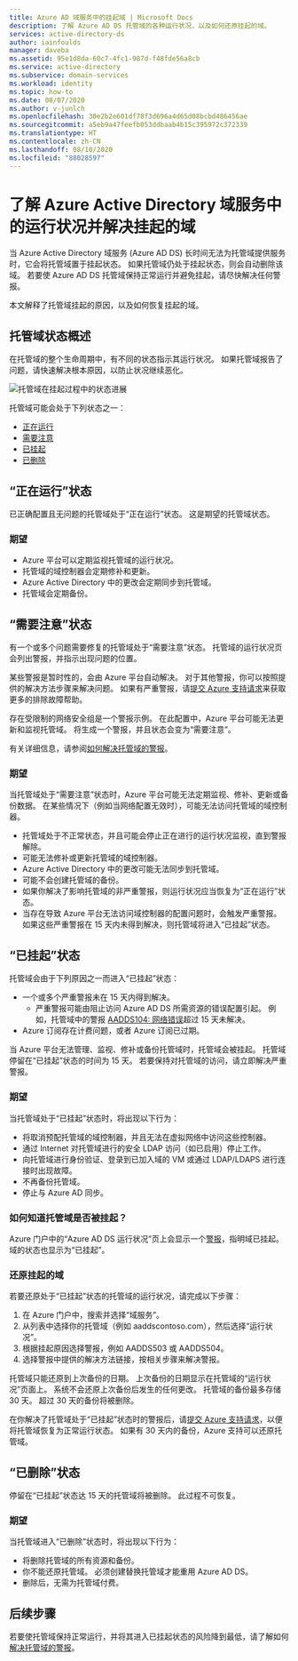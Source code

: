 ```yaml
---
title: Azure AD 域服务中的挂起域 | Microsoft Docs
description: 了解 Azure AD DS 托管域的各种运行状况，以及如何还原挂起的域。
services: active-directory-ds
author: iainfoulds
manager: daveba
ms.assetid: 95e1d8da-60c7-4fc1-987d-f48fde56a8cb
ms.service: active-directory
ms.subservice: domain-services
ms.workload: identity
ms.topic: how-to
ms.date: 08/07/2020
ms.author: v-junlch
ms.openlocfilehash: 30e2b2e601df78f3d696a4d65d08bcbd486456ae
ms.sourcegitcommit: a5eb9a47feefb053ddbaab4b15c395972c372339
ms.translationtype: HT
ms.contentlocale: zh-CN
ms.lasthandoff: 08/10/2020
ms.locfileid: "88028597"
---
```

# <a name="understand-the-health-states-and-resolve-suspended-domains-in-azure-active-directory-domain-services"></a>了解 Azure Active Directory 域服务中的运行状况并解决挂起的域

当 Azure Active Directory 域服务 (Azure AD DS) 长时间无法为托管域提供服务时，它会将托管域置于挂起状态。 如果托管域仍处于挂起状态，则会自动删除该域。 若要使 Azure AD DS 托管域保持正常运行并避免挂起，请尽快解决任何警报。

本文解释了托管域挂起的原因，以及如何恢复挂起的域。

## <a name="overview-of-managed-domain-states"></a>托管域状态概述

在托管域的整个生命周期中，有不同的状态指示其运行状况。 如果托管域报告了问题，请快速解决根本原因，以防止状况继续恶化。

![托管域在挂起过程中的状态进展](./media/active-directory-domain-services-suspension/suspension-timeline.PNG)

托管域可能会处于下列状态之一：

* [正在运行](#running-state)
* [需要注意](#needs-attention-state)
* [已挂起](#suspended-state)
* [已删除](#deleted-state)

## <a name="running-state"></a>“正在运行”状态

已正确配置且无问题的托管域处于“正在运行”状态。 这是期望的托管域状态。

### <a name="what-to-expect"></a>期望

* Azure 平台可以定期监视托管域的运行状况。
* 托管域的域控制器会定期修补和更新。
* Azure Active Directory 中的更改会定期同步到托管域。
* 托管域会定期备份。

## <a name="needs-attention-state"></a>“需要注意”状态

有一个或多个问题需要修复的托管域处于“需要注意”状态。 托管域的运行状况页会列出警报，并指示出现问题的位置。

某些警报是暂时性的，会由 Azure 平台自动解决。 对于其他警报，你可以按照提供的解决方法步骤来解决问题。 如果有严重警报，请[提交 Azure 支持请求][azure-support]来获取更多的排除故障帮助。

存在受限制的网络安全组是一个警报示例。 在此配置中，Azure 平台可能无法更新和监视托管域。 将生成一个警报，并且状态会变为“需要注意”。

有关详细信息，请参阅[如何解决托管域的警报][resolve-alerts]。

### <a name="what-to-expect"></a>期望

当托管域处于“需要注意”状态时，Azure 平台可能无法定期监视、修补、更新或备份数据。 在某些情况下（例如当网络配置无效时），可能无法访问托管域的域控制器。

* 托管域处于不正常状态，并且可能会停止正在进行的运行状况监视，直到警报解除。
* 可能无法修补或更新托管域的域控制器。
* Azure Active Directory 中的更改可能无法同步到托管域。
* 可能不会创建托管域的备份。
* 如果你解决了影响托管域的非严重警报，则运行状况应当恢复为“正在运行”状态。
* 当存在导致 Azure 平台无法访问域控制器的配置问题时，会触发严重警报。 如果这些严重警报在 15 天内未得到解决，则托管域将进入“已挂起”状态。

## <a name="suspended-state"></a>“已挂起”状态

托管域会由于下列原因之一而进入“已挂起”状态：

* 一个或多个严重警报未在 15 天内得到解决。
    * 严重警报可能由阻止访问 Azure AD DS 所需资源的错误配置引起。 例如，托管域中的警报 [AADDS104: 网络错误][alert-nsg]超过 15 天未解决。
* Azure 订阅存在计费问题，或者 Azure 订阅已过期。

当 Azure 平台无法管理、监视、修补或备份托管域时，托管域会被挂起。 托管域停留在“已挂起”状态的时间为 15 天。 若要保持对托管域的访问，请立即解决严重警报。

### <a name="what-to-expect"></a>期望

当托管域处于“已挂起”状态时，将出现以下行为：

* 将取消预配托管域的域控制器，并且无法在虚拟网络中访问这些控制器。
* 通过 Internet 对托管域进行的安全 LDAP 访问（如已启用）停止工作。
* 向托管域进行身份验证、登录到已加入域的 VM 或通过 LDAP/LDAPS 进行连接时出现故障。
* 不再备份托管域。
* 停止与 Azure AD 同步。

### <a name="how-do-you-know-if-your-managed-domain-is-suspended"></a>如何知道托管域是否被挂起？

Azure 门户中的“Azure AD DS 运行状况”页上会显示一个[警报][resolve-alerts]，指明域已挂起。 域的状态也显示为“已挂起”。

### <a name="restore-a-suspended-domain"></a>还原挂起的域

若要还原处于“已挂起”状态的托管域的运行状况，请完成以下步骤：

1. 在 Azure 门户中，搜索并选择“域服务”。
1. 从列表中选择你的托管域（例如 aaddscontoso.com），然后选择“运行状况”。
1. 根据挂起原因选择警报，例如 AADDS503 或 AADDS504。
1. 选择警报中提供的解决方法链接，按相关步骤来解决警报。

托管域只能还原到上次备份的日期。 上次备份的日期显示在托管域的“运行状况”页面上。 系统不会还原上次备份后发生的任何更改。 托管域的备份最多存储 30 天。 超过 30 天的备份将被删除。

在你解决了托管域处于“已挂起”状态时的警报后，请[提交 Azure 支持请求][azure-support]，以便将托管域恢复为正常运行状态。 如果有 30 天内的备份，Azure 支持可以还原托管域。

## <a name="deleted-state"></a>“已删除”状态

停留在“已挂起”状态达 15 天的托管域将被删除。 此过程不可恢复。

### <a name="what-to-expect"></a>期望

当托管域进入“已删除”状态时，将出现以下行为：

* 将删除托管域的所有资源和备份。
* 你不能还原托管域。 必须创建替换托管域才能重用 Azure AD DS。
* 删除后，无需为托管域付费。

## <a name="next-steps"></a>后续步骤

若要使托管域保持正常运行，并将其进入已挂起状态的风险降到最低，请了解如何[解决托管域的警报][resolve-alerts]。

<!-- INTERNAL LINKS -->
[alert-nsg]: alert-nsg.md
[azure-support]: https://support.azure.cn/en-us/support/support-azure/
[resolve-alerts]: troubleshoot-alerts.md

